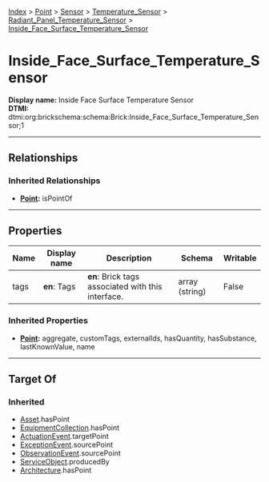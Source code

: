 [Index](../../../../Index.md) > [Point](../../../Point.md) > [Sensor](../../Sensor.md) > [Temperature_Sensor](../Temperature_Sensor.md) > [Radiant_Panel_Temperature_Sensor](Radiant_Panel_Temperature_Sensor.md) > [Inside_Face_Surface_Temperature_Sensor](#)
# Inside_Face_Surface_Temperature_Sensor

**Display name:** Inside Face Surface Temperature Sensor<br />
**DTMI:** dtmi:org:brickschema:schema:Brick:Inside_Face_Surface_Temperature_Sensor;1

---

## Relationships

### Inherited Relationships
* **[Point](../../../Point.md):** isPointOf

---

## Properties

|Name|Display name|Description|Schema|Writable|
|-|-|-|-|-|
|tags|**en**: Tags|**en**: Brick tags associated with this interface.|array (string)|False|
### Inherited Properties
* **[Point](../../../Point.md):** aggregate, customTags, externalIds, hasQuantity, hasSubstance, lastKnownValue, name

---

## Target Of
### Inherited
* [Asset](../../../../Asset/Asset.md).hasPoint
* [EquipmentCollection](../../../../Collection/EquipmentCollection.md).hasPoint
* [ActuationEvent](../../../../Event/PointEvent/ActuationEvent.md).targetPoint
* [ExceptionEvent](../../../../Event/PointEvent/ExceptionEvent.md).sourcePoint
* [ObservationEvent](../../../../Event/PointEvent/ObservationEvent.md).sourcePoint
* [ServiceObject](../../../../Information/ServiceObject/ServiceObject.md).producedBy
* [Architecture](../../../../Space/Architecture/Architecture.md).hasPoint
